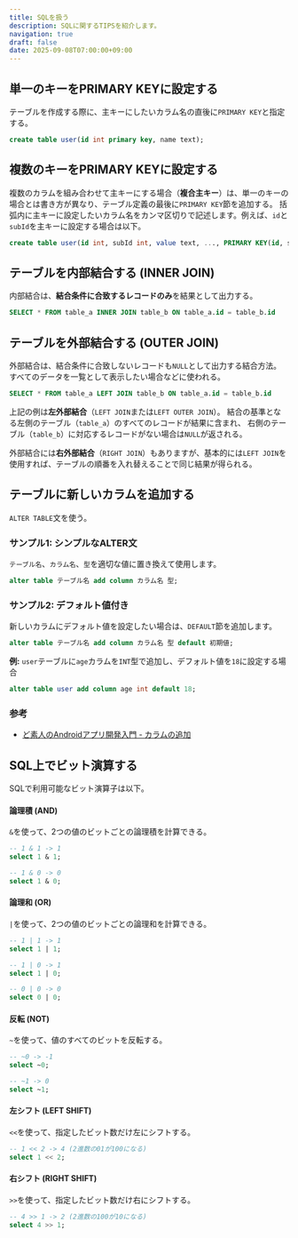 ```yaml
---
title: SQLを扱う
description: SQLに関するTIPSを紹介します。 
navigation: true
draft: false
date: 2025-09-08T07:00:00+09:00
---
```


## 単一のキーをPRIMARY KEYに設定する

テーブルを作成する際に、主キーにしたいカラム名の直後に`PRIMARY KEY`と指定する。

```sql
create table user(id int primary key, name text);
```

## 複数のキーをPRIMARY KEYに設定する

複数のカラムを組み合わせて主キーにする場合（**複合主キー**）は、単一のキーの場合とは書き方が異なり、テーブル定義の最後に`PRIMARY KEY`節を追加する。
括弧内に主キーに設定したいカラム名をカンマ区切りで記述します。例えば、`id`と`subId`を主キーに設定する場合は以下。

```sql
create table user(id int, subId int, value text, ..., PRIMARY KEY(id, subId));
```

## テーブルを内部結合する (INNER JOIN)

内部結合は、**結合条件に合致するレコードのみ**を結果として出力する。

```sql
SELECT * FROM table_a INNER JOIN table_b ON table_a.id = table_b.id
```

## テーブルを外部結合する (OUTER JOIN)

外部結合は、結合条件に合致しないレコードも`NULL`として出力する結合方法。
すべてのデータを一覧として表示したい場合などに使われる。

```sql
SELECT * FROM table_a LEFT JOIN table_b ON table_a.id = table_b.id
```

上記の例は**左外部結合**（`LEFT JOIN`または`LEFT OUTER JOIN`）。
結合の基準となる左側のテーブル（`table_a`）のすべてのレコードが結果に含まれ、
右側のテーブル（`table_b`）に対応するレコードがない場合は`NULL`が返される。

外部結合には**右外部結合**（`RIGHT JOIN`）もありますが、基本的には`LEFT JOIN`を使用すれば、テーブルの順番を入れ替えることで同じ結果が得られる。


## テーブルに新しいカラムを追加する

`ALTER TABLE`文を使う。

### サンプル1: シンプルなALTER文

`テーブル名`、`カラム名`、`型`を適切な値に置き換えて使用します。

```sql
alter table テーブル名 add column カラム名 型;
```

### サンプル2: デフォルト値付き

新しいカラムにデフォルト値を設定したい場合は、`DEFAULT`節を追加します。

```sql
alter table テーブル名 add column カラム名 型 default 初期値;
```

**例:** `user`テーブルに`age`カラムを`INT`型で追加し、デフォルト値を`18`に設定する場合

```sql
alter table user add column age int default 18;
```

### 参考

  * [ど素人のAndroidアプリ開発入門 - カラムの追加](http://androidhacker.blog94.fc2.com/blog-entry-63.html)
  

## SQL上でビット演算する

SQLで利用可能なビット演算子は以下。

#### **論理積 (AND)**

`&`を使って、2つの値のビットごとの論理積を計算できる。

```sql
-- 1 & 1 -> 1
select 1 & 1;

-- 1 & 0 -> 0
select 1 & 0;
```

#### **論理和 (OR)**

`|`を使って、2つの値のビットごとの論理和を計算できる。

```sql
-- 1 | 1 -> 1
select 1 | 1;

-- 1 | 0 -> 1
select 1 | 0;

-- 0 | 0 -> 0
select 0 | 0;
```

#### **反転 (NOT)**

`~`を使って、値のすべてのビットを反転する。

```sql
-- ~0 -> -1
select ~0;

-- ~1 -> 0
select ~1;
```

#### **左シフト (LEFT SHIFT)**

`<<`を使って、指定したビット数だけ左にシフトする。

```sql
-- 1 << 2 -> 4 (2進数の01が100になる)
select 1 << 2;
```

#### **右シフト (RIGHT SHIFT)**

`>>`を使って、指定したビット数だけ右にシフトする。

```sql
-- 4 >> 1 -> 2 (2進数の100が10になる)
select 4 >> 1;
```